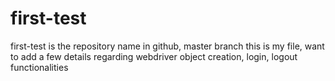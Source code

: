 # first-test
first-test is the repository name in github, master branch
this is my file, want to add a few details
regarding webdriver object creation, login, logout functionalities
